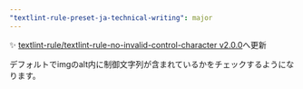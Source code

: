 ```yaml
---
"textlint-rule-preset-ja-technical-writing": major
---
```


:sparkles: [textlint-rule/textlint-rule-no-invalid-control-character v2.0.0](https://github.com/textlint-rule/textlint-rule-no-invalid-control-character/releases/tag/v2.0.0)へ更新

デフォルトでimgのalt内に制御文字列が含まれているかをチェックするようになります。
